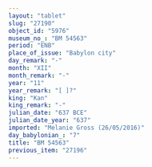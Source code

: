 ```yaml
---
layout: "tablet"
slug: "27190"
object_id: "5976"
museum_no_: "BM 54563"
period: "ENB"
place_of_issue: "Babylon city"
day_remark: "-"
month: "XII"
month_remark: "-"
year: "11"
year_remark: "[ ]?"
king: "Kan"
king_remark: "-"
julian_date: "637 BCE"
julian_date_year: "637"
imported: "Melanie Gross (26/05/2016)"
day_babylonian_: "7"
title: "BM 54563"
previous_item: "27196"
---
```

